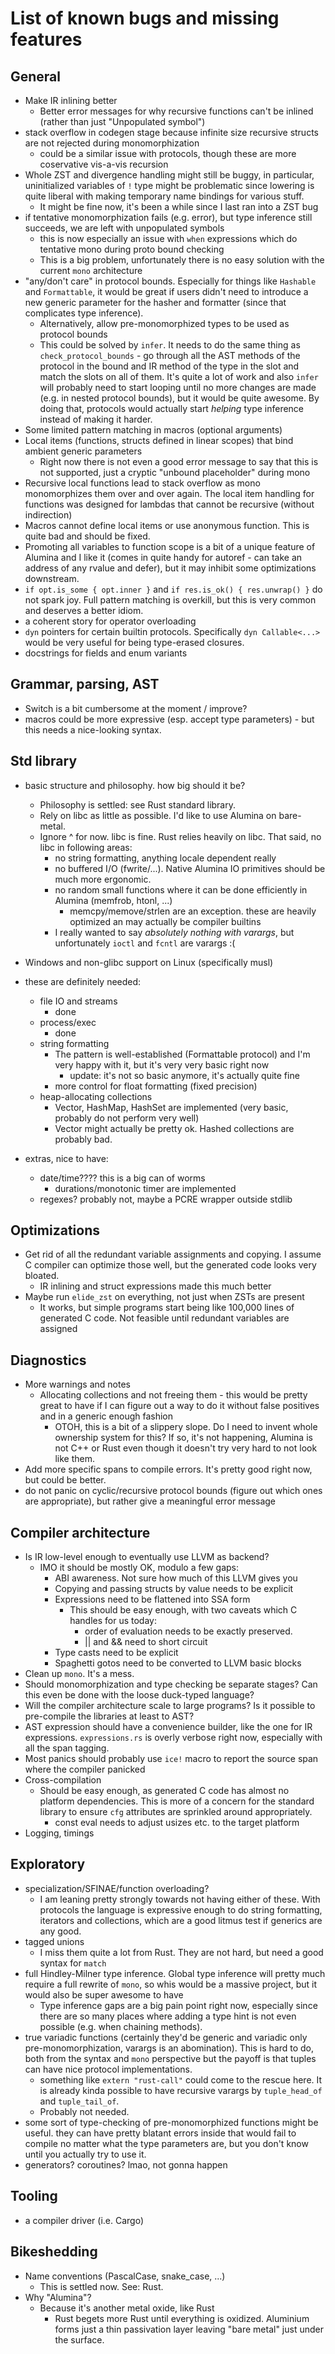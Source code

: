 # List of known bugs and missing features

## General

- Make IR inlining better
  - Better error messages for why recursive functions can't be inlined (rather than just "Unpopulated symbol")
- stack overflow in codegen stage because infinite size recursive structs are not rejected during monomorphization
    - could be a similar issue with protocols, though these are more coservative vis-a-vis recursion
- Whole ZST and divergence handling might still be buggy, in particular, uninitialized variables of `!` type might be problematic since lowering is quite liberal with making temporary name bindings for various stuff.
    - It might be fine now, it's been a while since I last ran into a ZST bug
- if tentative monomorphization fails (e.g. error), but type inference still succeeds, we are left with unpopulated symbols
    - this is now especially an issue with `when` expressions which do tentative mono during proto bound checking
    - This is a big problem, unfortunately there is no easy solution with the current `mono` architecture
- "any/don't care" in protocol bounds. Especially for things like `Hashable` and `Formattable`, it would be great if users didn't need to introduce a new generic parameter for the hasher and formatter (since that complicates type inference).
  - Alternatively, allow pre-monomorphized types to be used as protocol bounds
  - This could be solved by `infer`. It needs to do the same thing as `check_protocol_bounds` - go through all the AST methods of the protocol in the bound and IR method of the type in the slot and
  match the slots on all of them. It's quite a lot of work and also `infer` will probably need to start looping until no more changes are made (e.g. in nested protocol bounds), but it would be quite awesome. By doing that, protocols would actually start *helping* type inference instead of making it harder.
- Some limited pattern matching in macros (optional arguments)
- Local items (functions, structs defined in linear scopes) that bind ambient generic parameters
  - Right now there is not even a good error message to say that this is not supported, just a cryptic "unbound placeholder" during mono
- Recursive local functions lead to stack overflow as mono monomorphizes them over and over again. The local item handling for functions was designed for lambdas that cannot be recursive (without indirection)
- Macros cannot define local items or use anonymous function. This is quite bad and should be fixed.
- Promoting all variables to function scope is a bit of a unique feature of Alumina and I like it (comes in quite handy for autoref - can take an address of any rvalue and defer), but it may inhibit some optimizations downstream.
- `if opt.is_some { opt.inner }` and  `if res.is_ok() { res.unwrap() }` do not spark joy. Full pattern matching is overkill, but this is very common and
  deserves a better idiom.
- a coherent story for operator overloading
- `dyn` pointers for certain builtin protocols. Specifically `dyn Callable<...>` would be very useful for being type-erased closures.
- docstrings for fields and enum variants

## Grammar, parsing, AST

- Switch is a bit cumbersome at the moment / improve?
- macros could be more expressive (esp. accept type parameters) - but this needs a nice-looking syntax.

## Std library

- basic structure and philosophy. how big should it be?
  - Philosophy is settled: see Rust standard library.
  - Rely on libc as little as possible. I'd like to use Alumina on bare-metal.
  - Ignore ^ for now. libc is fine. Rust relies heavily on libc. That said, no libc in following areas:
    - no string formatting, anything locale dependent really
    - no buffered I/O (fwrite/...). Native Alumina IO primitives should be much more ergonomic.
    - no random small functions where it can be done efficiently in Alumina (memfrob, htonl, ...)
      - memcpy/memove/strlen are an exception. these are heavily optimized an may actually be compiler builtins
    - I really wanted to say *absolutely nothing with varargs*, but unfortunately `ioctl` and `fcntl` are varargs :(
- Windows and non-glibc support on Linux (specifically musl)
- these are definitely needed:
  - file IO and streams
    - done
  - process/exec
    - done
  - string formatting
    - The pattern is well-established (Formattable protocol) and I'm very happy with it,
      but it's very very basic right now
      - update: it's not so basic anymore, it's actually quite fine
    - more control for float formatting (fixed precision)
  - heap-allocating collections
    - Vector, HashMap, HashSet are implemented (very basic, probably do not perform very well)
    - Vector might actually be pretty ok. Hashed collections are probably bad.

- extras, nice to have:
  - date/time???? this is a big can of worms
    - durations/monotonic timer are implemented
  - regexes? probably not, maybe a PCRE wrapper outside stdlib

## Optimizations

- Get rid of all the redundant variable assignments and copying. I assume C compiler can optimize those well, but the
  generated code looks very bloated.
    - IR inlining and struct expressions made this much better
- Maybe run `elide_zst` on everything, not just when ZSTs are present
  - It works, but simple programs start being like 100,000 lines of generated C code. Not feasible until redundant variables are assigned

## Diagnostics

- More warnings and notes
  - Allocating collections and not freeing them - this would be pretty great to have if I can figure out a way to do it without false positives and in a generic enough fashion
    - OTOH, this is a bit of a slippery slope. Do I need to invent whole ownership system for this? If so, it's not happening, Alumina is not C++ or Rust even though it doesn't try very hard to not look like them.
- Add more specific spans to compile errors. It's pretty good right now, but could be better.
- do not panic on cyclic/recursive protocol bounds (figure out which ones are appropriate), but rather give a meaningful error message

## Compiler architecture

- Is IR low-level enough to eventually use LLVM as backend?
  - IMO it should be mostly OK, modulo a few gaps:
    - ABI awareness. Not sure how much of this LLVM gives you
    - Copying and passing structs by value needs to be explicit
    - Expressions need to be flattened into SSA form
      - This should be easy enough, with two caveats which C handles for us today:
          - order of evaluation needs to be exactly preserved.
          - || and && need to short circuit
    - Type casts need to be explicit
    - Spaghetti gotos need to be converted to LLVM basic blocks
- Clean up `mono`. It's a mess.
- Should monomorphization and type checking be separate stages? Can this even be done with the loose duck-typed language?
- Will the compiler architecture scale to large programs? Is it possible to pre-compile the libraries at least to AST?
- AST expression should have a convenience builder, like the one for IR expressions. `expressions.rs` is overly verbose right now, especially with all the span tagging.
- Most panics should probably use `ice!` macro to report the source span where the compiler panicked
- Cross-compilation
  - Should be easy enough, as generated C code has almost no platform dependencies. This is more of a concern for the standard library to ensure `cfg` attributes are sprinkled around appropriately.
    - const eval needs to adjust usizes etc. to the target platform
- Logging, timings

## Exploratory

- specialization/SFINAE/function overloading?
  - I am leaning pretty strongly towards not having either of these. With protocols the language
    is expressive enough to do string formatting, iterators and collections, which are a good litmus test if generics are any good.
- tagged unions
  - I miss them quite a lot from Rust. They are not hard, but need a good syntax for `match`
- full Hindley-Milner type inference. Global type inference will pretty much require a full rewrite of `mono`, so whis would be a massive project, but it would also be super awesome to have
  - Type inference gaps are a big pain point right now, especially since there are so many places where adding a type hint is not even possible (e.g. when chaining methods).
- true variadic functions (certainly they'd be generic and variadic only pre-monomorphization, varargs is an abomination). This is hard to do, both from the syntax and `mono` perspective but the payoff is that tuples can have nice protocol implementations.
  - something like `extern "rust-call"` could come to the rescue here. It is already kinda possible to have recursive varargs by `tuple_head_of` and `tuple_tail_of`.
  - Probably not needed.
- some sort of type-checking of pre-monomorphized functions might be useful. they can have pretty blatant errors inside that would fail to compile no matter what the type parameters are, but you don't know until you actually try to use it.
- generators? coroutines? lmao, not gonna happen

## Tooling

- a compiler driver (i.e. Cargo)

## Bikeshedding

- Name conventions (PascalCase, snake_case, ...)
  - This is settled now. See: Rust.
- Why "Alumina"?
  - Because it's another metal oxide, like Rust
    - Rust begets more Rust until everything is oxidized. Aluminium forms just a thin passivation layer leaving "bare metal" just under the surface.

